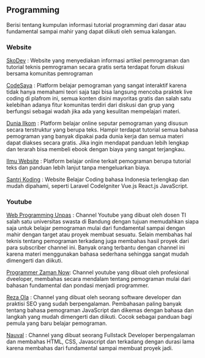 ## Programming 

Berisi tentang kumpulan informasi tutorial programming dari dasar atau fundamental sampai mahir yang dapat diikuti oleh semua kalangan.


### Website

[SkoDev](https://sko.dev/) : Website yang menyediakan informasi artikel pemrograman dan tutorial teknis pemrograman secara gratis serta terdapat forum diskusi bersama komunitas pemrograman

[CodeSaya](https://codesaya.com/) : Platform belajar pemograman yang sangat interaktif karena tidak hanya memahami teori saja tapi bisa langsung mencoba praktek live coding di plafrom ini, semua konten disini mayoritas gratis dan salah satu kelebihan adanya fitur komunitas terdiri dari diskusi dan grup yang berfungsi sebagai wadah jika ada yang kesulitan mempelajari materi.

[Dunia Ilkom](https://www.duniailkom.com/) : Platform belajar online seputar pemograman yang disusun secara terstruktur yang berupa teks. Hampir terdapat tutorial semua bahasa pemograman yang banyak dipakai pada dunia kerja dan semua materi dapat diakses secara gratis. Jika ingin mendapat panduan lebih lengkap dan terarah bisa membeli ebook dengan biaya yang sangat terjangkau.

[Ilmu Website](https://www.ilmuwebsite.com/) : Platform belajar online terkait pemograman berupa tutorial teks dan panduan lebih lanjut tanpa mengeluarkan biaya.

[Santri Koding](https://santrikoding.com/) : Website Belajar Coding bahasa Indonesia terlengkap dan mudah dipahami, seperti Laravel CodeIgniter Vue.js React.js JavaScript.

### Youtube

[Web Programming Unpas](https://www.youtube.com/c/webprogrammingunpas) : Channel Youtube yang dibuat oleh dosen TI salah satu universitas swasta di Bandung dengan tujuan memudahkan siapa saja untuk belajar pemograman mulai dari fundamental sampai dengan mahir dengan target atau proyek membuat sesuatu. Selain membahas hal teknis tentang pemograman terkadang juga membahas hasil proyek dari para subscriber channel ini. Banyak orang terbantu dengan channel ini karena materi menggunakan bahasa sederhana sehingga sangat mudah dimengerti dan diikuti.

[Programmer Zaman Now](https://www.youtube.com/@ProgrammerZamanNow/about): Channel youtube yang dibuat oleh profesional dveeloper, membahas secara mendalam tentang pemograman mulai dari bahasan fundamental dan pondasi menjadi programmer.

[Reza Ola](https://www.youtube.com/c/rezaola) : Channel yang dibuat oleh seorang software developer dan praktisi SEO yang sudah berpengalaman. Pembahasan paling banyak tentang bahasa pemograman JavaScript dan dikemas dengan bahasa dan langkah yang mudah dimengerti dan diikuti. Cocok sebagai panduan bagi pemula yang baru belajar pemograman.

[Nauval](https://www.youtube.com/@mhdnauvalazhar) : Channel yang dibuat seorang Fullstack Developer berpengalaman dan membahas HTML, CSS, Javascript dan terkadang dengan durasi lama karena membahas dari fundamental sampai membuat proyek jadi.